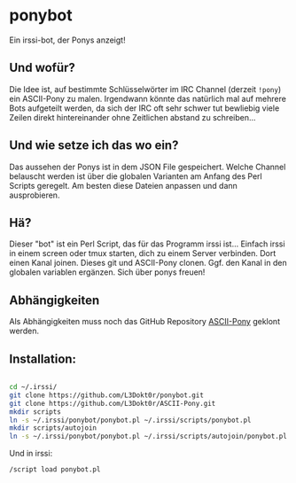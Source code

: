 # ponybot
Ein irssi-bot, der Ponys anzeigt!

## Und wofür?
Die Idee ist, auf bestimmte Schlüsselwörter im IRC Channel (derzeit ``!pony``) ein ASCII-Pony zu malen.
Irgendwann könnte das natürlich mal auf mehrere Bots aufgeteilt werden, da sich der IRC oft sehr schwer tut bewliebig viele Zeilen direkt hintereinander ohne Zeitlichen abstand zu schreiben...

## Und wie setze ich das wo ein?
Das aussehen der Ponys ist in dem JSON File gespeichert. 
Welche Channel belauscht werden ist über die globalen Varianten am Anfang des Perl Scripts geregelt.
Am besten diese Dateien anpassen und dann ausprobieren.

## Hä?
Dieser "bot" ist ein Perl Script, das für das Programm irssi ist... 
Einfach irssi in einem screen oder tmux starten, dich zu einem Server verbinden.
Dort einen Kanal joinen.
Dieses git und ASCII-Pony clonen. Ggf. den Kanal in den globalen variablen ergänzen.
Sich über ponys freuen!


## Abhängigkeiten
Als Abhängigkeiten muss noch das GitHub Repository [ASCII-Pony](https://github.com/L3Dokt0r/ASCII-Pony) geklont werden.

## Installation:

```bash

cd ~/.irssi/
git clone https://github.com/L3Dokt0r/ponybot.git
git clone https://github.com/L3Dokt0r/ASCII-Pony.git
mkdir scripts
ln -s ~/.irssi/ponybot/ponybot.pl ~/.irssi/scripts/ponybot.pl
mkdir scripts/autojoin
ln -s ~/.irssi/ponybot/ponybot.pl ~/.irssi/scripts/autojoin/ponybot.pl

```

Und in irssi:
```
/script load ponybot.pl
```
